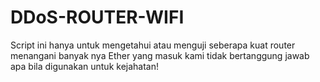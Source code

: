 # DDoS-ROUTER-WIFI

Script ini hanya untuk mengetahui atau menguji seberapa kuat router menangani banyak nya Ether yang masuk 
kami tidak bertanggung jawab apa bila digunakan untuk kejahatan!
